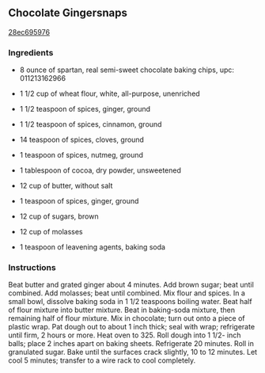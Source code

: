 ## Chocolate Gingersnaps

[28ec695976](http://www.food.com/recipe/chocolate-gingersnaps-103074)

### Ingredients

 - 8 ounce of spartan, real semi-sweet chocolate baking chips, upc: 011213162966

 - 1 1/2 cup of wheat flour, white, all-purpose, unenriched

 - 1 1/2 teaspoon of spices, ginger, ground

 - 1 1/2 teaspoon of spices, cinnamon, ground

 - 14 teaspoon of spices, cloves, ground

 - 1 teaspoon of spices, nutmeg, ground

 - 1 tablespoon of cocoa, dry powder, unsweetened

 - 12 cup of butter, without salt

 - 1 teaspoon of spices, ginger, ground

 - 12 cup of sugars, brown

 - 12 cup of molasses

 - 1 teaspoon of leavening agents, baking soda

### Instructions

Beat butter and grated ginger about 4 minutes. Add brown sugar; beat until combined. Add molasses; beat until combined. Mix flour and spices. In a small bowl, dissolve baking soda in 1 1/2 teaspoons boiling water. Beat half of flour mixture into butter mixture. Beat in baking-soda mixture, then remaining half of flour mixture. Mix in chocolate; turn out onto a piece of plastic wrap. Pat dough out to about 1 inch thick; seal with wrap; refrigerate until firm, 2 hours or more. Heat oven to 325. Roll dough into 1 1/2- inch balls; place 2 inches apart on baking sheets. Refrigerate 20 minutes. Roll in granulated sugar. Bake until the surfaces crack slightly, 10 to 12 minutes. Let cool 5 minutes; transfer to a wire rack to cool completely.